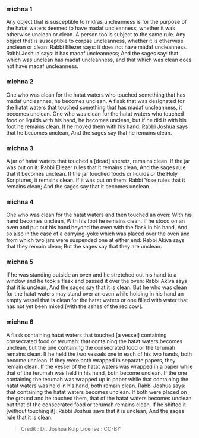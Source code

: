 
### michna 1
Any object that is susceptible to midras uncleanness is for the purpose of the hatat waters deemed to have madaf uncleanness, whether it was otherwise unclean or clean. A person too is subject to the same rule. Any object that is susceptible to corpse uncleanness, whether it is otherwise unclean or clean: Rabbi Eliezer says: it does not have madaf uncleanness. Rabbi Joshua says: it has madaf uncleanness; And the sages say: that which was unclean has madaf uncleanness, and that which was clean does not have madaf uncleanness.

### michna 2
One who was clean for the hatat waters who touched something that has madaf uncleannes, he becomes unclean. A flask that was designated for the hatat waters that touched something that has madaf uncleanness, it becomes unclean. One who was clean for the hatat waters who touched food or liquids with his hand, he becomes unclean, but if he did it with his foot he remains clean. If he moved them with his hand: Rabbi Joshua says that he becomes unclean, And the sages say that he remains clean.

### michna 3
A jar of hatat waters that touched a [dead] sheretz, remains clean. If the jar was put on it: Rabbi Eliezer rules that it remains clean, And the sages rule that it becomes unclean. If the jar touched foods or liquids or the Holy Scriptures, it remains clean. If it was put on them: Rabbi Yose rules that it remains clean; And the sages say that it becomes unclean.

### michna 4
One who was clean for the hatat waters and then touched an oven: With his hand becomes unclean, With his foot he remains clean. If he stood on an oven and put out his hand beyond the oven with the flask in his hand, And so also in the case of a carrying-yoke which was placed over the oven and from which two jars were suspended one at either end: Rabbi Akiva says that they remain clean; But the sages say that they are unclean.

### michna 5
If he was standing outside an oven and he stretched out his hand to a window and he took a flask and passed it over the oven: Rabbi Akiva says that it is unclean, And the sages say that it is clean. But he who was clean for the hatat waters may stand over an oven while holding in his hand an empty vessel that is clean for the hatat waters or one filled with water that has not yet been mixed [with the ashes of the red cow].

### michna 6
A flask containing hatat waters that touched [a vessel] containing consecrated food or terumah: that containing the hatat waters becomes unclean, but the one containing the consecrated food or the terumah remains clean. If he held the two vessels one in each of his two hands, both become unclean. If they were both wrapped in separate papers, they remain clean. If the vessel of the hatat waters was wrapped in a paper while that of the terumah was held in his hand, both become unclean. If the one containing the terumah was wrapped up in paper while that containing the hatat waters was held in his hand, both remain clean. Rabbi Joshua says: that containing the hatat waters becomes unclean. If both were placed on the ground and he touched them, that of the hatat waters becomes unclean but that of the consecrated food or terumah remains clean. If he shifted it [without touching it]: Rabbi Joshua says that it is unclean, And the sages rule that it is clean.

>Credit : Dr. Joshua Kulp
>License : CC-BY
